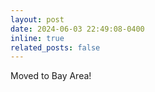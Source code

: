 ```yaml
---
layout: post
date: 2024-06-03 22:49:08-0400
inline: true
related_posts: false
---
```


Moved to Bay Area!
